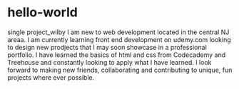 # hello-world
single project_wilby
I am new to web development located in the central NJ areaa.  I am currently learning front end development on udemy.com looking to design new prodjects that I may soon showcase in a professional portfolio.  I have learned the basics of html and css from Codecademy and Treehouse and constantly looking to apply what I have learned.  I look forward to making new friends, collaborating and contributing to unique, fun projects where ever possible.

